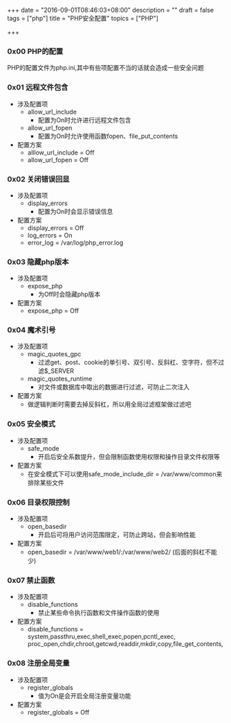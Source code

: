 +++
date = "2016-09-01T08:46:03+08:00"
description = ""
draft = false
tags = ["php"]
title = "PHP安全配置"
topics = ["PHP"]

+++

### 0x00 PHP的配置
PHP的配置文件为php.ini,其中有些项配置不当的话就会造成一些安全问题

### 0x01 远程文件包含

* 涉及配置项
    * allow_url_include
        * 配置为On时允许进行远程文件包含
    * allow_url_fopen
        * 配置为On时允许使用函数fopen、file_put_contents
* 配置方案
    * alllow_url_include = Off
    * allow_url_fopen = Off

### 0x02 关闭错误回显
* 涉及配置项
    * display_errors
        * 配置为On时会显示错误信息
* 配置方案
    * display_errors = Off
    * log_errors = On
    * error_log = /var/log/php_error.log

### 0x03 隐藏php版本
* 涉及配置项
    * expose_php
        * 为Off时会隐藏php版本
* 配置方案
    * expose_php = Off

### 0x04 魔术引号
* 涉及配置项
    * magic_quotes_gpc
        * 过滤get、post、cookie的单引号、双引号、反斜杠、空字符，但不过滤$_SERVER
    * magic_quotes_runtime
        * 对文件或数据库中取出的数据进行过滤，可防止二次注入
* 配置方案
    * 做逻辑判断时需要去掉反斜杠，所以用全局过滤框架做过滤吧

### 0x05 安全模式
* 涉及配置项
    * safe_mode
        * 开启后安全系数提升，但会限制函数使用权限和操作目录文件权限等
* 配置方案
    * 在安全模式下可以使用safe_mode_include_dir = /var/www/common来排除某些文件

### 0x06 目录权限控制
* 涉及配置项
    * open_basedir
        * 开启后可将用户访问范围限定，可防止跨站，但会影响性能
* 配置方案
    * open_basedir = /var/www/web1/:/var/www/web2/  (后面的斜杠不能少)

### 0x07 禁止函数
* 涉及配置项
    * disable_functions
        * 禁止某些命令执行函数和文件操作函数的使用
* 配置方案
    * disable_functions = system,passthru,exec,shell_exec,popen,pcntl_exec,
    proc_open,chdir,chroot,getcwd,readdir,mkdir,copy,file_get_contents,

### 0x08 注册全局变量
* 涉及配置项
    * register_globals
        * 值为On是会开启全局注册变量功能
* 配置方案
    * register_globals = Off
